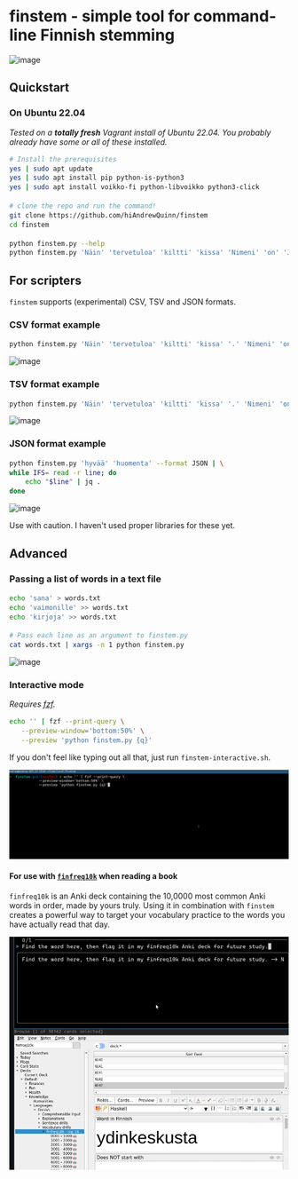 # finstem - simple tool for command-line Finnish stemming

![image](https://github.com/hiAndrewQuinn/finstem/assets/53230903/dfe9b9cc-3ae6-4eef-b6ac-75feea11eb9f)


## Quickstart

### On Ubuntu 22.04

_Tested on a **totally fresh** Vagrant install of Ubuntu 22.04. You probably already have some or all of these installed._

```bash
# Install the prerequisites
yes | sudo apt update
yes | sudo apt install pip python-is-python3
yes | sudo apt install voikko-fi python-libvoikko python3-click

# clone the repo and run the command!
git clone https://github.com/hiAndrewQuinn/finstem
cd finstem

python finstem.py --help
python finstem.py 'Näin' 'tervetuloa' 'kiltti' 'kissa' 'Nimeni' 'on' 'Jeff'
```

## For scripters

`finstem` supports (experimental) CSV, TSV and JSON formats. 

### CSV format example

```bash
python finstem.py 'Näin' 'tervetuloa' 'kiltti' 'kissa' '.' 'Nimeni' 'on' 'Jeff' --format CSV | csvlook
```

![image](https://github.com/hiAndrewQuinn/finstem/assets/53230903/95b28509-b134-4915-a781-5d9eb1365ea8)

### TSV format example

```bash
python finstem.py 'Näin' 'tervetuloa' 'kiltti' 'kissa' '.' 'Nimeni' 'on' 'Jeff' --format TSV | awk '{print $3 " <~> " $2 " <~> " $1}'
```

![image](https://github.com/hiAndrewQuinn/finstem/assets/53230903/4d2304a9-1848-4d85-af48-cdf2bc75c142)


### JSON format example

```bash
python finstem.py 'hyvää' 'huomenta' --format JSON | \
while IFS= read -r line; do
    echo "$line" | jq .
done
```

![image](https://github.com/hiAndrewQuinn/finstem/assets/53230903/2784dd38-af83-4c11-bc5c-5b12c9ba5580)


Use with caution. I haven't used proper libraries for these yet.

## Advanced

### Passing a list of words in a text file

```bash
echo 'sana' > words.txt
echo 'vaimonille' >> words.txt
echo 'kirjoja' >> words.txt

# Pass each line as an argument to finstem.py
cat words.txt | xargs -n 1 python finstem.py
```

![image](https://user-images.githubusercontent.com/53230903/230723659-e016d3be-77ed-4a2b-9ce0-a3fb16ef10a0.png)

### Interactive mode

_Requires [fzf](https://github.com/junegunn/fzf)._

```bash
echo '' | fzf --print-query \
   --preview-window='bottom:50%' \
   --preview 'python finstem.py {q}'
```

If you don't feel like typing out all that, just run `finstem-interactive.sh`.

![](preview-mode.gif)

#### For use with [`finfreq10k`](https://ankiweb.net/shared/info/1149950470) when reading a book

`finfreq10k` is an Anki deck containing the 10,0000 most common Anki words in
order, made by yours truly. Using it in combination with `finstem` creates a
powerful way to target your vocabulary practice to the words you have actually
read that day.

![](finstem-finfreq10k.gif)
